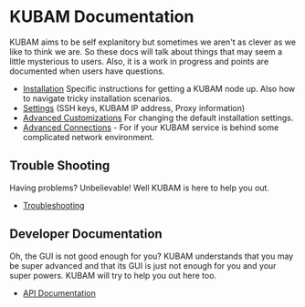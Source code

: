 # KUBAM Documentation

KUBAM aims to be self explanitory but sometimes we aren't as clever as we like to think we are.  So these docs will talk about things that may seem a little mysterious to users. Also, it is a work in progress and points are documented when users have questions. 

* [Installation](kubam-node.md) Specific instructions for getting a KUBAM node up. Also how to navigate tricky installation scenarios.
* [Settings](settings.md) (SSH keys, KUBAM IP address, Proxy information)
* [Advanced Customizations](advanced-topics.md) For changing the default installation settings. 
* [Advanced Connections](connect.md) - For if your KUBAM service is behind some complicated network environment. 

## Trouble Shooting

Having problems?  Unbelievable!  Well KUBAM is here to help you out. 

* [Troubleshooting](trouble.md)

## Developer Documentation

Oh, the GUI is not good enough for you?  KUBAM understands that you may be super advanced and that its GUI is just not enough for you and your super powers.  KUBAM will try to help you out here too. 

* [API Documentation](api.md)
